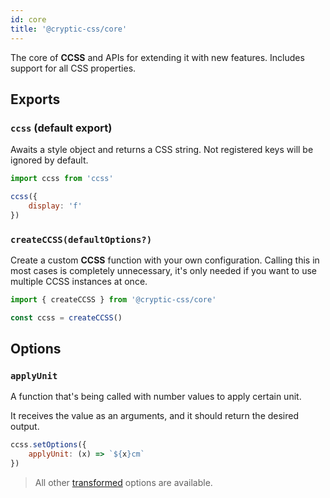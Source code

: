 ```yaml
---
id: core
title: '@cryptic-css/core'
---
```


The core of **CCSS** and APIs for extending it with new features. Includes support for all CSS properties.

## Exports

### `ccss` (default export)

Awaits a style object and returns a CSS string.  Not registered keys will be ignored by default.

```js
import ccss from 'ccss'
```

```js live
ccss({
    display: 'f'
})
```

### `createCCSS(defaultOptions?)`

Create a custom **CCSS** function with your own configuration. Calling this in most cases is completely
unnecessary, it's only needed if you want to use multiple CCSS instances at once.

```js
import { createCCSS } from '@cryptic-css/core'

const ccss = createCCSS()
```

## Options

### `applyUnit`

A function that's being called with number values to apply certain unit.

It receives the value as an arguments, and it should return the desired output.

```js
ccss.setOptions({
    applyUnit: (x) => `${x}cm`
})
```

> All other [transformed](https://www.npmjs.com/package/transformed) options are available.
